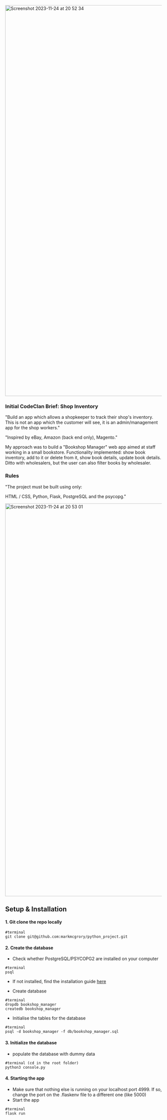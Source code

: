 <img width="1256" alt="Screenshot 2023-11-24 at 20 52 34" src="https://github.com/markmcgrory/python_project/assets/136241504/3e0cb149-63e5-410e-9f19-46caef49dc05">


### Initial CodeClan Brief: Shop Inventory

"Build an app which allows a shopkeeper to track their shop's inventory. This is not an app which the customer will see, it is an admin/management app for the shop workers." 

"Inspired by eBay, Amazon (back end only), Magento."

My approach was to build a "Bookshop Manager" web app aimed at staff working in a small bookstore. Functionality implemented: show book inventory, add to it or delete from it, show book details, update book details. Ditto with wholesalers, but the user can also filter books by wholesaler.

### Rules

"The project must be built using only:

HTML / CSS, Python, Flask, PostgreSQL and the psycopg."

<img width="1262" alt="Screenshot 2023-11-24 at 20 53 01" src="https://github.com/markmcgrory/python_project/assets/136241504/c9d5b53d-850f-4108-b9c1-4ee6384bf6fd">


## Setup & Installation
#### 1. Git clone the repo locally
```
#terminal
git clone git@github.com:markmcgrory/python_project.git
```
#### 2. Create the database
- Check whether PostgreSQL/PSYCOPG2 are installed on your computer
```
#terminal
psql
```
- If not installed, find the installation guide [here](https://www.psycopg.org/docs/install.html)

- Create database
```
#terminal
dropdb bookshop_manager
createdb bookshop_manager
```
- Initialise the tables for the database
```
#terminal
psql -d bookshop_manager -f db/bookshop_manager.sql
```
#### 3. Initialize the database
- populate the database with dummy data
```
#terminal (cd in the root folder)
python3 console.py
```
#### 4. Starting the app
- Make sure that nothing else is running on your localhost port 4999. If so, change the port on the .flaskenv file to a different one (like 5000)
- Start the app
```
#terminal
flask run
```
